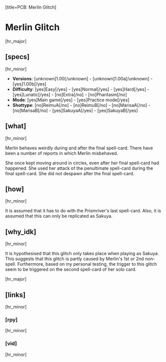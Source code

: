 [title=PCB: Merlin Glitch]  
# Merlin Glitch
  
[hr_major]  
## [specs]  
[hr_minor]

* **Versions**: [unknown]1.00[/unknown] - [unknown]1.00a[/unknown] - [yes]1.00b[/yes]
* **Difficulty**: [yes]Easy[/yes] - [yes]Normal[/yes] - [yes]Hard[/yes] - [yes]Lunatic[/yes] - [no]Extra[/no] - [no]Phantasm[/no]
* **Mode**: [yes]Main game[/yes] - [yes]Practice mode[/yes]
* **Shottype**: [no]ReimuA[/no] - [no]ReimuB[/no] - [no]MarisaA[/no] - [no]MarisaB[/no] - [yes]SakuyaA[/yes] - [yes]SakuyaB[/yes]


## [what]
[hr_minor]

Merlin behaves weirdly during and after the final spell-card. There have been a number of reports in which Merlin misbehaved.

She once kept moving around in circles, even after her final spell-card had happened.
She used her attack of the penultimate spell-card during the final spell-card.
She did not despawn after the final spell-card.


## [how]
[hr_minor]

It is assumed that it has to do with the Prismriver's last spell-card. Also, it is assumed that this can only be replicated as Sakuya.


## [why_idk]
[hr_minor]

It is hypothesised that this glitch only takes place when playing as Sakuya. This suggests that this glitch is partly caused by Merlin's 1st or 2nd non-spell.
Furthermore, based on my personal testing, the trigger to this glitch seem to be triggered on the second spell-card of her solo card.


[hr_major]
## [links]
[hr_minor]
### [rpy]
[hr_minor]
### [vid]
[hr_minor]
